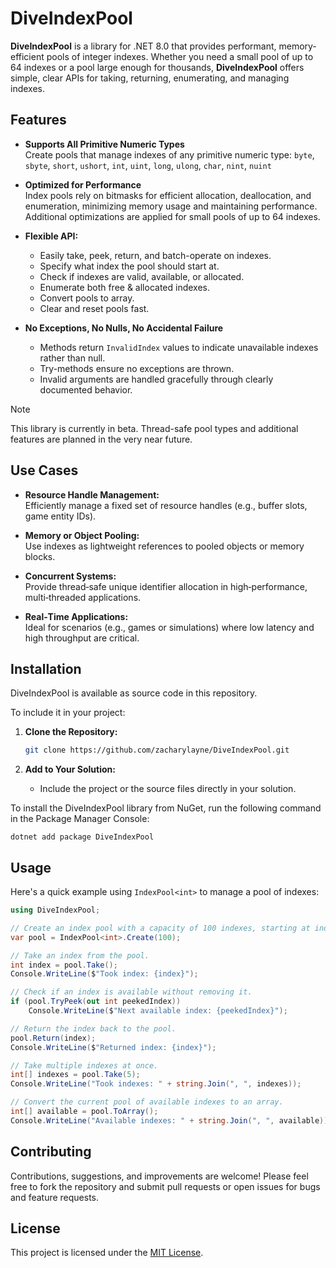 # DiveIndexPool

**DiveIndexPool** is a library for .NET 8.0 that provides performant, memory-efficient pools of integer indexes. Whether you need a small pool of up to 64 indexes or a pool large enough for thousands, **DiveIndexPool** offers simple, clear APIs for taking, returning, enumerating, and managing indexes.

## Features

* **Supports All Primitive Numeric Types**<br/>
  Create pools that manage indexes of any primitive numeric type: `byte`, `sbyte`, `short`, `ushort`, `int`, `uint`, `long`, `ulong`, `char`, `nint`, `nuint`

* **Optimized for Performance**<br/>
  Index pools rely on bitmasks for efficient allocation, deallocation, and enumeration, minimizing memory usage and maintaining performance. Additional optimizations are applied for small pools of up to 64 indexes.

* **Flexible API:**<br/>
  * Easily take, peek, return, and batch-operate on indexes.
  * Specify what index the pool should start at.
  * Check if indexes are valid, available, or allocated.
  * Enumerate both free & allocated indexes.
  * Convert pools to array.
  * Clear and reset pools fast.

* **No Exceptions, No Nulls, No Accidental Failure**<br/>
  * Methods return `InvalidIndex` values to indicate unavailable indexes rather than null.
  * Try-methods ensure no exceptions are thrown.
  * Invalid arguments are handled gracefully through clearly documented behavior.

> [!NOTE]  
> This library is currently in beta. Thread-safe pool types and additional features are planned in the very near future.

## Use Cases

- **Resource Handle Management:**  
  Efficiently manage a fixed set of resource handles (e.g., buffer slots, game entity IDs).

- **Memory or Object Pooling:**  
  Use indexes as lightweight references to pooled objects or memory blocks.

- **Concurrent Systems:**  
  Provide thread‑safe unique identifier allocation in high‑performance, multi‑threaded applications.

- **Real‑Time Applications:**  
  Ideal for scenarios (e.g., games or simulations) where low latency and high throughput are critical.

## Installation

DiveIndexPool is available as source code in this repository.

To include it in your project:

1. **Clone the Repository:**
   ```bash
   git clone https://github.com/zacharylayne/DiveIndexPool.git
   ```

1. **Add to Your Solution:**
   - Include the project or the source files directly in your solution.

To install the DiveIndexPool library from NuGet, run the following command in the Package Manager Console:

```
dotnet add package DiveIndexPool
```

## Usage

Here's a quick example using `IndexPool<int>` to manage a pool of indexes:

```csharp
using DiveIndexPool;

// Create an index pool with a capacity of 100 indexes, starting at index 0.
var pool = IndexPool<int>.Create(100);

// Take an index from the pool.
int index = pool.Take();
Console.WriteLine($"Took index: {index}");

// Check if an index is available without removing it.
if (pool.TryPeek(out int peekedIndex))
    Console.WriteLine($"Next available index: {peekedIndex}");

// Return the index back to the pool.
pool.Return(index);
Console.WriteLine($"Returned index: {index}");

// Take multiple indexes at once.
int[] indexes = pool.Take(5);
Console.WriteLine("Took indexes: " + string.Join(", ", indexes));

// Convert the current pool of available indexes to an array.
int[] available = pool.ToArray();
Console.WriteLine("Available indexes: " + string.Join(", ", available));
```

## Contributing

Contributions, suggestions, and improvements are welcome! Please feel free to fork the repository and submit pull requests or open issues for bugs and feature requests.

## License

This project is licensed under the [MIT License](https://www.github.com/zacharylayne/diveindexpool/blob/master/license.txt).
